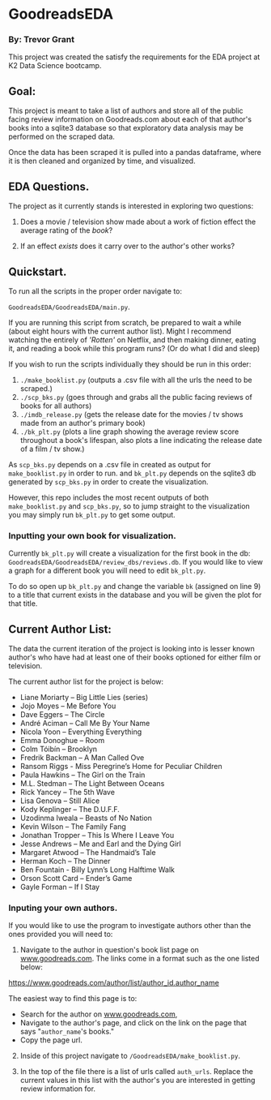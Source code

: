# GoodreadsEDA
### By: Trevor Grant

This project was created the satisfy the requirements for the EDA project
at K2 Data Science bootcamp.

## Goal:

This project is meant to take a list of authors and store all of the public
facing review information on Goodreads.com about each of that author's books into
a sqlite3 database so that exploratory data analysis may be performed on the
scraped data.

Once the data has been scraped it is pulled into a pandas dataframe, where it
is then cleaned and organized by time, and visualized.

## EDA Questions.

The project as it currently stands is interested in exploring two questions:

1. Does a movie / television show made about a work of fiction effect the average
rating of the <em>book</em>?

2. If an effect <em>exists</em> does it carry over to the author's other works?


## Quickstart.

To run all the scripts in the proper order navigate to:

`GoodreadsEDA/GoodreadsEDA/main.py`.

If you are running this script from scratch, be prepared to wait a while
(about eight hours with the current author list). Might I recommend watching
the entirely of <em>'Rotten'</em> on Netflix, and then making dinner, eating it,
and reading a book while this program runs? (Or do what I did and sleep)

If you wish to run the scripts individually they should be run in this order:

1. `./make_booklist.py` (outputs a .csv file with all the urls the need to be scraped.)
2. `./scp_bks.py` (goes through and grabs all the public facing reviews of books for all authors)
3.  `./imdb_release.py` (gets the release date for the movies / tv shows made from an author's primary book)
4. `./bk_plt.py` (plots a line graph showing the average review score throughout a book's lifespan, also plots a line indicating the release date of a film / tv show.)

As `scp_bks.py` depends on a .csv file in created as output for `make_booklist.py`
in order to run. and `bk_plt.py` depends on the sqlite3 db generated by `scp_bks.py`
in order to create the visualization.

However, this repo includes the most recent outputs of both `make_booklist.py`
and `scp_bks.py`, so to jump straight to the visualization you may simply run
`bk_plt.py` to get some output.

### Inputting your own book for visualization.

Currently `bk_plt.py` will create a visualization for the first book in the db:
`GoodreadsEDA/GoodreadsEDA/review_dbs/reviews.db`. If you would like to view a
graph for a different book you will need to edit `bk_plt.py`.

To do so open up `bk_plt.py` and change the variable `bk` (assigned on line 9) to
a title that current exists in the database and you will be given the plot for
that title.


## Current Author List:

The data the current iteration of the project is looking into is lesser known
author's who have had at least one of their books optioned for either film or
television.

The current author list for the project is below:

* Liane Moriarty – Big Little Lies (series)
* Jojo Moyes – Me Before You
* Dave Eggers – The Circle
* André Aciman – Call Me By Your Name
* Nicola Yoon – Everything Everything
* Emma Donoghue – Room
* Colm Tóibín – Brooklyn
* Fredrik Backman – A Man Called Ove
* Ransom Riggs - Miss Peregrine’s Home for Peculiar Children
* Paula Hawkins – The Girl on the Train
* M.L. Stedman – The Light Between Oceans
* Rick Yancey – The 5th Wave
* Lisa Genova – Still Alice
* Kody Keplinger – The D.U.F.F.
* Uzodinma Iweala – Beasts of No Nation
* Kevin Wilson – The Family Fang
* Jonathan Tropper – This Is Where I Leave You
* Jesse Andrews – Me and Earl and the Dying Girl
* Margaret Atwood – The Handmaid’s Tale
* Herman Koch – The Dinner
* Ben Fountain - Billy Lynn’s Long Halftime Walk
* Orson Scott Card – Ender’s Game
* Gayle Forman – If I Stay

### Inputing your own authors.

If you would like to use the program to investigate authors other than the ones
provided you will need to:

1. Navigate to the author in question's book list page on
www.goodreads.com. The links come in a format such as the one listed below:

https://www.goodreads.com/author/list/author_id.author_name

  The easiest way to find this page is to:
  - Search for the author on www.goodreads.com,
  - Navigate to the author's page, and click on the link on the page that says
  "`author_name`'s books."
  - Copy the page url.

2. Inside of this project navigate to `/GoodreadsEDA/make_booklist.py`.

3. In the top of the file there is a list of urls called `auth_urls`. Replace
the current values in this list with the author's you are interested in getting
review information for.
